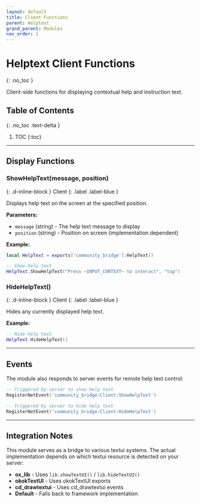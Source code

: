 ```yaml
---
layout: default
title: Client Functions
parent: Helptext
grand_parent: Modules
nav_order: 1
---
```


# Helptext Client Functions
{: .no_toc }

Client-side functions for displaying contextual help and instruction text.

## Table of Contents
{: .no_toc .text-delta }

1. TOC
{:toc}

---

## Display Functions

### ShowHelpText(message, position)
{: .d-inline-block }
Client
{: .label .label-blue }

Displays help text on the screen at the specified position.

**Parameters:**
- `message` (string) - The help text message to display
- `position` (string) - Position on screen (implementation dependent)

**Example:**
```lua
local HelpText = exports['community_bridge']:HelpText()

-- Show help text
HelpText.ShowHelpText("Press ~INPUT_CONTEXT~ to interact", "top")
```

### HideHelpText()
{: .d-inline-block }
Client
{: .label .label-blue }

Hides any currently displayed help text.

**Example:**
```lua
-- Hide help text
HelpText.HideHelpText()
```

---

## Events

The module also responds to server events for remote help text control:

```lua
-- Triggered by server to show help text
RegisterNetEvent('community_bridge:Client:ShowHelpText')

-- Triggered by server to hide help text  
RegisterNetEvent('community_bridge:Client:HideHelpText')
```

---

## Integration Notes

This module serves as a bridge to various textui systems. The actual implementation depends on which textui resource is detected on your server:

- **ox_lib** - Uses `lib.showTextUI()` / `lib.hideTextUI()`
- **okokTextUI** - Uses okokTextUI exports
- **cd_drawtextui** - Uses cd_drawtextui events
- **Default** - Falls back to framework implementation
